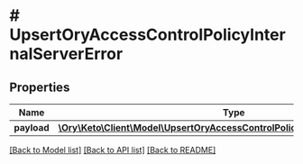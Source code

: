 # # UpsertOryAccessControlPolicyInternalServerError

## Properties

Name | Type | Description | Notes
------------ | ------------- | ------------- | -------------
**payload** | [**\Ory\Keto\Client\Model\UpsertOryAccessControlPolicyInternalServerErrorBody**](UpsertOryAccessControlPolicyInternalServerErrorBody.md) |  | [optional] 

[[Back to Model list]](../../README.md#documentation-for-models) [[Back to API list]](../../README.md#documentation-for-api-endpoints) [[Back to README]](../../README.md)


